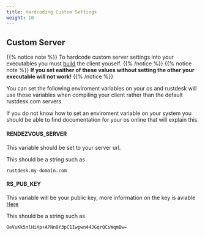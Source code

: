 ```yaml
---
title: Hardcoding Custom Settings 
weight: 10
---
```


## Custom Server
{{% notice note %}}
To hardcode custom server settings into your executables you must [build](/docs/en/dev/build/) the client youself.
{{% /notice %}}
{{% notice note %}}
**If you set eaither of these values without setting the other your executable will not work!**
{{% /notice %}}

You can set the following enviroment variables on your os and rustdesk will use those variables when compiling your client rather than the default rustdesk.com servers. 

If you do not know how to set an enviroment variable on your system you should be able to find documentation for your os online that will explain this.

#### RENDEZVOUS_SERVER
This variable should be set to your server url.

This should be a string such as
```
rustdesk.my-domain.com
```

#### RS_PUB_KEY
This variable will be your public key, more information on the key is aviable [Here](/docs/en/self-host/install/#key)

This should be a string such as
```
OeVuKk5nlHiXp+APNn0Y3pC1Iwpwn44JGqrQCsWqmBw=
```
